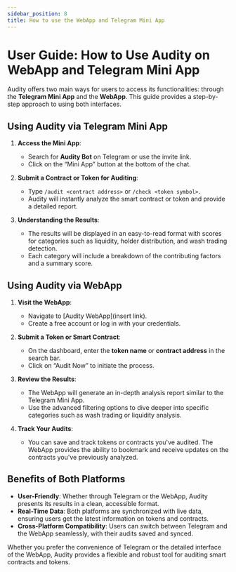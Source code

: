 ```yaml
---
sidebar_position: 8
title: How to use the WebApp and Telegram Mini App
---
```


# User Guide: How to Use Audity on WebApp and Telegram Mini App

Audity offers two main ways for users to access its functionalities: through the **Telegram Mini App** and the **WebApp**. This guide provides a step-by-step approach to using both interfaces.

## Using Audity via Telegram Mini App

1. **Access the Mini App**:
   - Search for **Audity Bot** on Telegram or use the invite link.
   - Click on the “Mini App” button at the bottom of the chat.

2. **Submit a Contract or Token for Auditing**:
   - Type `/audit <contract address>` or `/check <token symbol>`.
   - Audity will instantly analyze the smart contract or token and provide a detailed report.

3. **Understanding the Results**:
   - The results will be displayed in an easy-to-read format with scores for categories such as liquidity, holder distribution, and wash trading detection.
   - Each category will include a breakdown of the contributing factors and a summary score.

## Using Audity via WebApp

1. **Visit the WebApp**:
   - Navigate to [Audity WebApp](insert link).
   - Create a free account or log in with your credentials.

2. **Submit a Token or Smart Contract**:
   - On the dashboard, enter the **token name** or **contract address** in the search bar.
   - Click on “Audit Now” to initiate the process.

3. **Review the Results**:
   - The WebApp will generate an in-depth analysis report similar to the Telegram Mini App.
   - Use the advanced filtering options to dive deeper into specific categories such as wash trading or liquidity analysis.

4. **Track Your Audits**:
   - You can save and track tokens or contracts you've audited. The WebApp provides the ability to bookmark and receive updates on the contracts you've previously analyzed.

## Benefits of Both Platforms

- **User-Friendly**: Whether through Telegram or the WebApp, Audity presents its results in a clean, accessible format.
- **Real-Time Data**: Both platforms are synchronized with live data, ensuring users get the latest information on tokens and contracts.
- **Cross-Platform Compatibility**: Users can switch between Telegram and the WebApp seamlessly, with their audits saved and synced.

Whether you prefer the convenience of Telegram or the detailed interface of the WebApp, Audity provides a flexible and robust tool for auditing smart contracts and tokens.